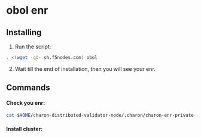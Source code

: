 # obol enr

## Installing

1. Run the script:

```sh
. <(wget -qO- sh.f5nodes.com) obol
```

2. Wait till the end of installation, then you will see your enr.

## Commands

#### Check you enr:

```sh
cat $HOME/charon-distributed-validator-node/.charon/charon-enr-private-key
```

#### Install cluster:
